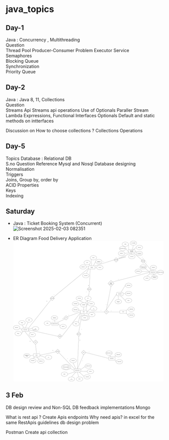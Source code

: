 ﻿# java_topics

## Day-1
Java : Concurrency , Multithreading	 
Question	 
Thread Pool	Producer-Consumer Problem
Executor Service	 
Semaphores	 	 	 
Blocking Queue	 	 	 
Synchronization	 	 	 
Priority Queue	

## Day-2
 
Java : Java 8, 11, Collections	 	 	 
Question	 
Streams Api	Streams api operations
Use of Optionals	Paraller Stream
Lambda Exprressions, Functional Interfaces	Optionals
Default and static methods on intterfaces	 
 	 
Discussion on How to choose collections ?	Collections Operations


## Day-5
Topics	Database : Relational DB	 	 	 	 	 
S.no	Question	 	Reference
 	Mysql and Nosql	Database designing	 
 	Normalisation	 	 	
 	Triggers	 	 	
 	Joins, Group by, order by	 	 	 	 
 	ACID Properties	 	 	 	 
 	Keys	 	 	 	 
 	Indexing				

## Saturday
- Java : Ticket Booking System (Concurrent)
![Screenshot 2025-02-03 082351](https://github.com/user-attachments/assets/c85e7d90-ef6c-4b92-ab55-42341743d5fe)

- ER Diagram Food Delivery Application
![ER](./saturday/ERDiagram/ER_Food_Delivery_App.png)


## 3 Feb
DB design review and
Non-SQL DB	feedback implementations
Mongo	 
 
 
What is rest api ?	Create Apis endpoints
Why need apis?	in excel for the same
RestApis guidelines	db design problem
 	 
Postman	Create api collection